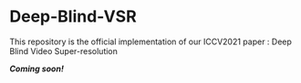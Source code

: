 # Deep-Blind-VSR
This repository is the official implementation of our ICCV2021 paper : Deep Blind Video Super-resolution

***Coming soon!***
